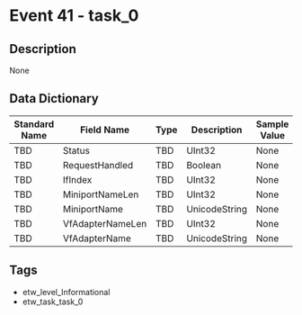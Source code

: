 # Event 41 - task_0

## Description
None

## Data Dictionary
|Standard Name|Field Name|Type|Description|Sample Value|
|---|---|---|---|---|
|TBD|Status|TBD|UInt32|None|None|
|TBD|RequestHandled|TBD|Boolean|None|None|
|TBD|IfIndex|TBD|UInt32|None|None|
|TBD|MiniportNameLen|TBD|UInt32|None|None|
|TBD|MiniportName|TBD|UnicodeString|None|None|
|TBD|VfAdapterNameLen|TBD|UInt32|None|None|
|TBD|VfAdapterName|TBD|UnicodeString|None|None|

## Tags
* etw_level_Informational
* etw_task_task_0